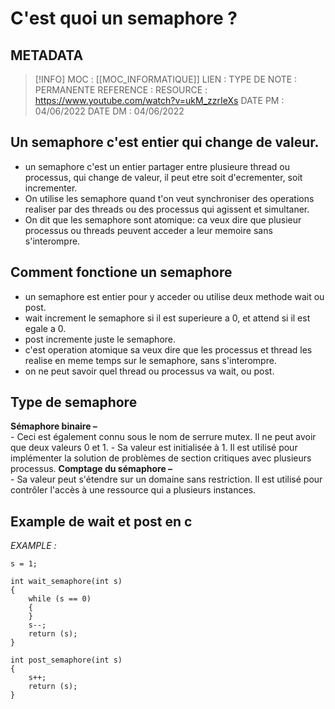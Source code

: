 # C'est quoi un semaphore ? 

## METADATA
> [!INFO]
> MOC                    : [[MOC_INFORMATIQUE]]
> LIEN                     : 
> TYPE DE NOTE   : PERMANENTE
>  REFERENCE       : 
>  RESOURCE        : https://www.youtube.com/watch?v=ukM_zzrIeXs
> DATE PM             : 04/06/2022
> DATE DM             : 04/06/2022


## Un semaphore c'est entier qui change de valeur. 
- un semaphore c'est un entier partager entre plusieure thread ou processus, qui change de valeur, il peut etre soit d'ecrementer, soit incrementer.
- On utilise les semaphore quand t'on veut synchroniser des operations realiser par des threads ou des processus qui agissent et simultaner.
- On dit que les semaphore sont atomique: ca veux dire que plusieur processus ou threads peuvent acceder a leur memoire sans s'interompre.

## Comment fonctione un semaphore 
- un semaphore est entier pour y acceder ou utilise deux methode wait ou post.
- wait increment le semaphore si il est superieure a 0, et attend si il est egale a 0.
- post incremente juste le semaphore.
- c'est operation atomique sa veux dire que les processus et thread les realise en meme temps sur le semaphore, sans s'interompre.
-  on ne peut savoir quel thread ou processus va wait, ou post.

## Type de semaphore 
 **Sémaphore binaire –**   
    - Ceci est également connu sous le nom de serrure mutex. Il ne peut avoir que deux valeurs 0 et 1.
	- Sa valeur est initialisée à 1. Il est utilisé pour implémenter la solution de problèmes de section critiques avec plusieurs processus.
  **Comptage du sémaphore –**   
    - Sa valeur peut s'étendre sur un domaine sans restriction. Il est utilisé pour contrôler l'accès à une ressource qui a plusieurs instances.
	
## Example de wait et post en c 

*EXAMPLE :*

````
s = 1;

int wait_semaphore(int s)
{
    while (s == 0)
    {
    }
    s--;
    return (s);
}

int post_semaphore(int s)
{
    s++;
    return (s);
}
````